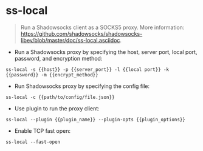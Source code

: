 # ss-local

> Run a Shadowsocks client as a SOCKS5 proxy.
> More information: <https://github.com/shadowsocks/shadowsocks-libev/blob/master/doc/ss-local.asciidoc>.

- Run a Shadowsocks proxy by specifying the host, server port, local port, password, and encryption method:

`ss-local -s {{host}} -p {{server_port}} -l {{local port}} -k {{password}} -m {{encrypt_method}}`

- Run Shadowsocks proxy by specifying the config file:

`ss-local -c {{path/to/config/file.json}}`

- Use plugin to run the proxy client:

`ss-local --plugin {{plugin_name}} --plugin-opts {{plugin_options}}`

- Enable TCP fast open:

`ss-local --fast-open`
